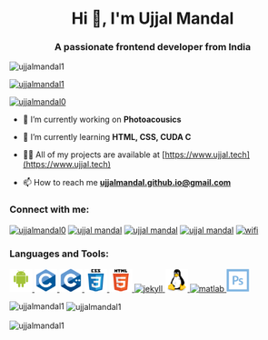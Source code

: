 <h1 align="center">Hi 👋, I'm Ujjal Mandal</h1>
<h3 align="center">A passionate frontend developer from India</h3>

<p align="left"> <img src="https://komarev.com/ghpvc/?username=ujjalmandal1&label=Profile%20views&color=0e75b6&style=flat" alt="ujjalmandal1" /> </p>

<p align="left"> <a href="https://github.com/ryo-ma/github-profile-trophy"><img src="https://github-profile-trophy.vercel.app/?username=ujjalmandal1" alt="ujjalmandal1" /></a> </p>

<p align="left"> <a href="https://twitter.com/ujjalmandal0" target="blank"><img src="https://img.shields.io/twitter/follow/ujjalmandal0?logo=twitter&style=for-the-badge" alt="ujjalmandal0" /></a> </p>

- 🔭 I’m currently working on **Photoacousics**

- 🌱 I’m currently learning **HTML, CSS, CUDA C**

- 👨‍💻 All of my projects are available at [https://www.ujjal.tech](https://www.ujjal.tech)

- 📫 How to reach me **ujjalmandal.github.io@gmail.com**

<h3 align="left">Connect with me:</h3>
<p align="left">
<a href="https://twitter.com/ujjalmandal0" target="blank"><img align="center" src="https://raw.githubusercontent.com/rahuldkjain/github-profile-readme-generator/master/src/images/icons/Social/twitter.svg" alt="ujjalmandal0" height="30" width="40" /></a>
<a href="https://linkedin.com/in/ujjal mandal" target="blank"><img align="center" src="https://raw.githubusercontent.com/rahuldkjain/github-profile-readme-generator/master/src/images/icons/Social/linked-in-alt.svg" alt="ujjal mandal" height="30" width="40" /></a>
<a href="https://fb.com/ujjal mandal" target="blank"><img align="center" src="https://raw.githubusercontent.com/rahuldkjain/github-profile-readme-generator/master/src/images/icons/Social/facebook.svg" alt="ujjal mandal" height="30" width="40" /></a>
<a href="https://instagram.com/ujjal mandal" target="blank"><img align="center" src="https://raw.githubusercontent.com/rahuldkjain/github-profile-readme-generator/master/src/images/icons/Social/instagram.svg" alt="ujjal mandal" height="30" width="40" /></a>
<a href="https://www.youtube.com/c/wifi" target="blank"><img align="center" src="https://raw.githubusercontent.com/rahuldkjain/github-profile-readme-generator/master/src/images/icons/Social/youtube.svg" alt="wifi" height="30" width="40" /></a>
</p>

<h3 align="left">Languages and Tools:</h3>
<p align="left"> <a href="https://developer.android.com" target="_blank" rel="noreferrer"> <img src="https://raw.githubusercontent.com/devicons/devicon/master/icons/android/android-original-wordmark.svg" alt="android" width="40" height="40"/> </a> <a href="https://www.cprogramming.com/" target="_blank" rel="noreferrer"> <img src="https://raw.githubusercontent.com/devicons/devicon/master/icons/c/c-original.svg" alt="c" width="40" height="40"/> </a> <a href="https://www.w3schools.com/cpp/" target="_blank" rel="noreferrer"> <img src="https://raw.githubusercontent.com/devicons/devicon/master/icons/cplusplus/cplusplus-original.svg" alt="cplusplus" width="40" height="40"/> </a> <a href="https://www.w3schools.com/css/" target="_blank" rel="noreferrer"> <img src="https://raw.githubusercontent.com/devicons/devicon/master/icons/css3/css3-original-wordmark.svg" alt="css3" width="40" height="40"/> </a> <a href="https://www.w3.org/html/" target="_blank" rel="noreferrer"> <img src="https://raw.githubusercontent.com/devicons/devicon/master/icons/html5/html5-original-wordmark.svg" alt="html5" width="40" height="40"/> </a> <a href="https://jekyllrb.com/" target="_blank" rel="noreferrer"> <img src="https://www.vectorlogo.zone/logos/jekyllrb/jekyllrb-icon.svg" alt="jekyll" width="40" height="40"/> </a> <a href="https://www.linux.org/" target="_blank" rel="noreferrer"> <img src="https://raw.githubusercontent.com/devicons/devicon/master/icons/linux/linux-original.svg" alt="linux" width="40" height="40"/> </a> <a href="https://www.mathworks.com/" target="_blank" rel="noreferrer"> <img src="https://upload.wikimedia.org/wikipedia/commons/2/21/Matlab_Logo.png" alt="matlab" width="40" height="40"/> </a> <a href="https://www.photoshop.com/en" target="_blank" rel="noreferrer"> <img src="https://raw.githubusercontent.com/devicons/devicon/master/icons/photoshop/photoshop-line.svg" alt="photoshop" width="40" height="40"/> </a> </p>

<p><img align="left" src="https://github-readme-stats.vercel.app/api/top-langs?username=ujjalmandal1&show_icons=true&locale=en&layout=compact" alt="ujjalmandal1" /></p>

<p>&nbsp;<img align="center" src="https://github-readme-stats.vercel.app/api?username=ujjalmandal1&show_icons=true&locale=en" alt="ujjalmandal1" /></p>

<p><img align="center" src="https://github-readme-streak-stats.herokuapp.com/?user=ujjalmandal1&" alt="ujjalmandal1" /></p>
